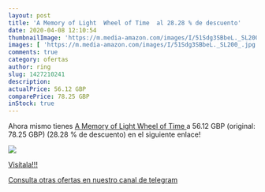 ```yaml
---
layout: post
title: 'A Memory of Light  Wheel of Time  al 28.28 % de descuento'
date: 2020-04-08 12:10:54
thumbnailImage: 'https://m.media-amazon.com/images/I/51Sdg3SBbeL._SL200_.jpg'
images: [ 'https://m.media-amazon.com/images/I/51Sdg3SBbeL._SL200_.jpg' ]
comments: true
category: ofertas
author: ring
slug: 1427210241
description:
actualPrice: 56.12 GBP
comparePrice: 78.25 GBP
inStock: true
---
```


Ahora mismo tienes [A Memory of Light  Wheel of Time ](https://www.amazon.com/dp/1427210241/?tag=redken08-20) a 56.12 GBP (original: 78.25 GBP) (28.28 %  de descuento) en el siguiente enlace!

[![](https://m.media-amazon.com/images/I/51Sdg3SBbeL._SL200_.jpg)](https://www.amazon.com/dp/1427210241/?tag=redken08-20)

[Visítala!!!](https://www.amazon.com/dp/1427210241/?tag=redken08-20)

[Consulta otras ofertas en nuestro canal de telegram](https://t.me/s/ofertas25)
